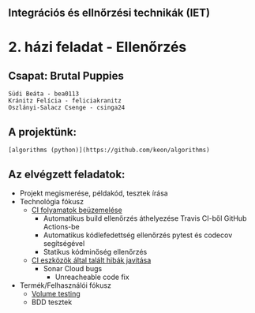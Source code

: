 ## Integrációs és ellnőrzési technikák (IET)
# 2. házi feladat - Ellenőrzés

## Csapat: Brutal Puppies
    Südi Beáta - bea0113
    Kránitz Felícia - feliciakranitz
    Oszlányi-Salacz Csenge - csinga24

## A projektünk: 
    [algorithms (python)](https://github.com/keon/algorithms)

## Az elvégzett feladatok:
 - Projekt megismerése, példakód, tesztek írása
 - Technológia fókusz
    - [CI folyamatok beüzemelése](./Technológia_fókusz_CI.md)
        - Automatikus build ellenőrzés áthelyezése Travis CI-ből GitHub Actions-be
        - Automatikus kódlefedettség ellenőrzés pytest és codecov segítségével
        - Statikus kódminőség ellenőrzés
    - [CI eszközök által talált hibák javítása](./technológia_fókusz_1.md)
        - Sonar Cloud bugs
            - Unreacheable code fix
  - Termék/Felhasználói fókusz
    - [Volume testing](termék_és_felhasználói_fókusz_1.md)
    - BDD tesztek
